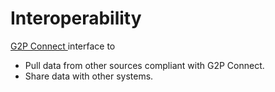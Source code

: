 # Interoperability

[G2P Connect ](https://github.com/G2P-Connect)interface to

* Pull data from other sources compliant with G2P Connect.
* Share data with other systems.
